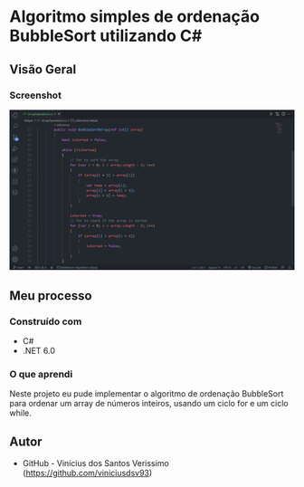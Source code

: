 # Algoritmo simples de ordenação BubbleSort utilizando C#

## Visão Geral

### Screenshot

![](./screenshot.png)

## Meu processo

### Construído com

-   C#
-   .NET 6.0

### O que aprendi

Neste projeto eu pude implementar o algoritmo de ordenação BubbleSort para ordenar um array de números inteiros, usando um ciclo for e um ciclo while.

## Autor

-   GitHub - Vinícius dos Santos Verissimo (https://github.com/viniciusdsv93)
